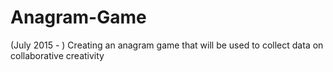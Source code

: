 # Anagram-Game
(July 2015 - ) Creating an anagram game that will be used to collect data on collaborative creativity
